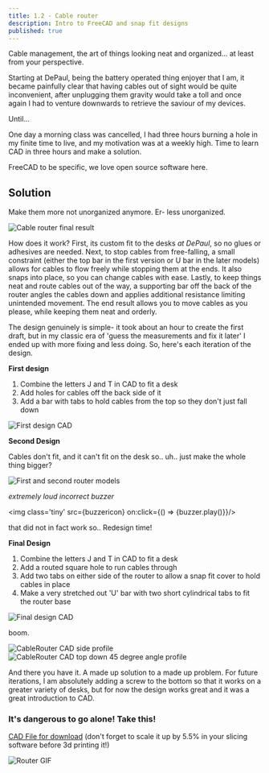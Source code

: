 ```yaml
---
title: 1.2 - Cable router
description: Intro to FreeCAD and snap fit designs
published: true
---
```


<script>
import buzzerSound from '$lib/buzzer.mp3'
import buzzericon from '$lib/buzzerimg.png'
let buzzer = new Audio(buzzerSound)
</script>

Cable management, the art of things looking neat and organized... at least from your perspective.

Starting at DePaul, being the battery operated thing enjoyer
that I am, it became painfully clear that having cables out of sight would be quite inconvenient, after unplugging them
gravity would take a toll and once again I had to venture downwards to retrieve the saviour of my devices.

Until...

One day a morning class was cancelled, I had three hours burning a hole in my finite time to live, and my motivation was
at a weekly high. Time to learn CAD in three hours and make a solution.

FreeCAD to be specific, we love open source software here.

## Solution

Make them more not unorganized anymore. Er- less unorganized.

![Cable router final result](https://lh3.googleusercontent.com/pw/AP1GczN3QiuHNcOECppk7fyn5zUTJP-YFVfWAlRePXvh5oH2_cJ9zmQyxFplI6y5RSMe_Ud5xtuknEPoJwQNhCmh9obrFuxYG0jFzW-gk-4jCrpC9GMMfIWn5WXSqF0ls6JbI_Ht9ts2M9balI7gaWpV_7wDLg=w1190-h670-s-no)

How does it work? First, its custom fit to the desks _at DePaul_, so no glues or adhesives are needed. Next, to stop
cables from
free-falling, a small constraint (either the top bar in the first version or U bar in the later models) allows for
cables to flow freely while stopping them at the ends. It also snaps into place, so you can change cables with ease.
Lastly, to keep things neat and route cables out of the way, a supporting bar off the back of the router angles the
cables down and applies additional resistance limiting unintended movement. The end result allows you
to move cables as you please, while keeping them neat and orderly.

The design genuinely is simple- it took about an hour to create the first draft, but in my classic era of 'guess the
measurements and fix it later' I ended up with more fixing and less doing. So, here's each iteration of the design.


**First design**
1. Combine the letters J and T in CAD to fit a desk
2. Add holes for cables off the back side of it
5. Add a bar with tabs to hold cables from the top so they don't just fall down

![First design CAD](https://lh3.googleusercontent.com/pw/AP1GczP58lE7lNJPTx4TxB61tXggQ0EBN7QxiDxpHpVaBzUjsqZEBkMK7D3bmGLAHeTbKOr6BUTqeDDDqvP-Bb9YR9kj86fbzSOGU4iA3ot4xqe75XohtIn9cYCMOsOfAxShAtCThXdjG3HInVM-VEMY1eG7gQ=w800-h450-s-no)

**Second Design**

Cables don't fit, and it can't fit on the desk so.. uh.. just make the whole thing bigger?

![First and second router models](https://lh3.googleusercontent.com/pw/AP1GczNGm7tIfaYFIFX8NOJDHiEYISLnknZJvEjfHmYz8D9gZcPRaUyRcgLhBAArJAg1zplOSJfkWyPIpYbUfAorlI7ga1ti9J3U_AqmlmGDxtLhcjmlEjaxTnI_Z9Rr2urAu_8xMRwjg1E-8js8Nr541kRWHQ=w1260-h708-s-no)

*extremely loud incorrect buzzer*

<img class='tiny' src={buzzericon} on:click={() => {buzzer.play()}}/>


that did not in fact work so.. Redesign time!

**Final Design**
1. Combine the letters J and T in CAD to fit a desk
2. Add a routed square hole to run cables through
3. Add two tabs on either side of the router to allow a snap fit cover to hold cables in place
5. Make a very stretched out 'U' bar with two short cylindrical tabs to fit the router base

![Final design CAD](https://lh3.googleusercontent.com/pw/AP1GczMARlN6Txc3bUhOV_L_ZQx7ZeIjNco0CLzD4Px71nYn2eCuxqpXF7JxuBKc-ccyrTBTxWZFgf1B2aePKAEuMZI5rBkgk8b1UACXT1SEYNMHbXw1h-CXTUPtrV15aI1g6wFrVCXwM8EA5WI6yv7BnLXpaw=w800-h450-s-no)

boom.

![CableRouter CAD side profile](https://lh3.googleusercontent.com/pw/AP1GczMR05Tl0jXnG8IOVgCfQVrcHyQhNiB5YWSGRoEiT2x_duoFiVcRaMdhNpveoOWaqKMShnZm8zFzY1oJc5SOqGgJLOAo5nRYGHjmj_TbJjNvVjqc6-yF9g1cOy9jOx95yfSRLF0_hQZrT_lUyV-iIJdlug=w1143-h789-s-no)
![CableRouter CAD top down 45 degree angle profile](https://lh3.googleusercontent.com/pw/AP1GczMbEuBHFIRbYnHOOUMkC8ADMJpHQ3BSfb9YqjtOshee8hhsUQ7Fm6iFhHKqh5eO7DAV1YTxcKAlImNjkb4by3SA00hGWTpSNwrpZFvpA7BAmrrrkbcQNb2u7vD1cNZcaNejPY2xvrE--SQ7h7NcwzZYqg=w1201-h1010-s-no)

And there you have it. A made up solution to a made up problem. For future iterations, I am absolutely adding a screw to
the bottom
so that it works on a greater variety of desks, but for now the design works great and it was a great introduction to CAD.
### It's dangerous to go alone! Take this!

[CAD File for download](https://drive.google.com/file/d/1oHryPArWy3lYoPmf-XtCJmhurPhl9GXL/view?usp=sharing) (don't
forget to scale it up by 5.5% in your slicing software before 3d printing it!)

![Router GIF](https://lh3.googleusercontent.com/pw/AP1GczMUgSOJVqhCY0jSt_LdpcHhachDZwQfjqbzZHFWOU93_Ek4-juQLA5RGwxn-CDXpqKDzE0e2eDLWxwo0tCJU_2un0XbxMS-LcGkX3QQdn7Ty51fsNwnhfMazTJfuUZyQjWKePrVbI_mqCPA8U6z5j9LLA=w1260-h708-s-no)


<style>
.tiny {width: 75px; margin: 10% auto 10% 42.5%;}
</style>